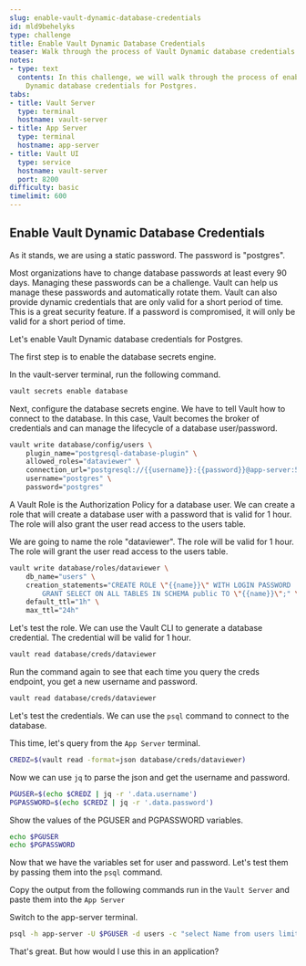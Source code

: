 ```yaml
---
slug: enable-vault-dynamic-database-credentials
id: mld9behelyks
type: challenge
title: Enable Vault Dynamic Database Credentials
teaser: Walk through the process of Vault Dynamic database credentials for Postgres.
notes:
- type: text
  contents: In this challenge, we will walk through the process of enabling Vault
    Dynamic database credentials for Postgres.
tabs:
- title: Vault Server
  type: terminal
  hostname: vault-server
- title: App Server
  type: terminal
  hostname: app-server
- title: Vault UI
  type: service
  hostname: vault-server
  port: 8200
difficulty: basic
timelimit: 600
---
```


## Enable Vault Dynamic Database Credentials

As it stands, we are using a static password.  The password is "postgres".

Most organizations have to change database passwords at least every 90 days.  Managing these passwords can be a challenge.  Vault can help us manage these passwords and automatically rotate them. Vault can also provide dynamic credentials that are only valid for a short period of time.  This is a great security feature.  If a password is compromised, it will only be valid for a short period of time.

Let's enable Vault Dynamic database credentials for Postgres.

The first step is to  enable the database secrets engine.

In the vault-server terminal, run the following command.

```bash
vault secrets enable database
```

Next, configure the database secrets engine.  We have to tell Vault how to connect to the database.  In this case, Vault becomes the broker of credentials and can manage the lifecycle of a database user/password.

```bash
vault write database/config/users \
    plugin_name="postgresql-database-plugin" \
    allowed_roles="dataviewer" \
    connection_url="postgresql://{{username}}:{{password}}@app-server:5432/users" \
    username="postgres" \
    password="postgres"
```

A Vault Role is the Authorization Policy for a database user.  We can create a role that will create a database user with a password that is valid for 1 hour.  The role will also grant the user read access to the users table.

We are going to name the role "dataviewer". The role will be valid for 1 hour.  The role will grant the user read access to the users table.

```bash
vault write database/roles/dataviewer \
    db_name="users" \
    creation_statements="CREATE ROLE \"{{name}}\" WITH LOGIN PASSWORD '{{password}}' VALID UNTIL '{{expiration}}'; \
        GRANT SELECT ON ALL TABLES IN SCHEMA public TO \"{{name}}\";" \
    default_ttl="1h" \
    max_ttl="24h"
```

Let's test the role.  We can use the Vault CLI to generate a database credential.  The credential will be valid for 1 hour.


```bash
vault read database/creds/dataviewer
```

Run the command again to see that each time you query the creds endpoint, you get a new username and password.

```bash
vault read database/creds/dataviewer
```

Let's test the credentials.  We can use the `psql` command to connect to the database.

This time, let's query from the `App Server` terminal.

```bash
CREDZ=$(vault read -format=json database/creds/dataviewer)
```

Now we can use `jq` to parse the json and get the username and password.

```bash
PGUSER=$(echo $CREDZ | jq -r '.data.username')
PGPASSWORD=$(echo $CREDZ | jq -r '.data.password')
```

Show the values of the PGUSER and PGPASSWORD variables.

```bash
echo $PGUSER
echo $PGPASSWORD
```

Now that we have the variables set for user and password.  Let's test them by passing them into the `psql` command.

Copy the output from the following commands run in the `Vault Server` and paste them into the `App Server`

Switch to the app-server terminal.

```bash
psql -h app-server -U $PGUSER -d users -c "select Name from users limit 5;"
```

That's great.  But how would I use this in an application?  

